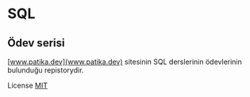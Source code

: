 # SQL

## Ödev serisi

[www.patika.dev](www.patika.dev) sitesinin SQL derslerinin ödevlerinin bulunduğu repistorydir.

License
[MIT](https://choosealicense.com/licenses/mit/)
